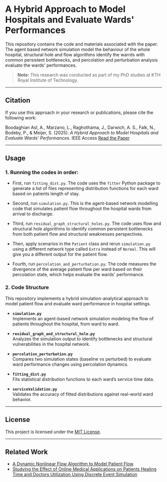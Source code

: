 # A Hybrid Approach to Model Hospitals and Evaluate Wards' Performances

This repository contains the code and materials associated with the paper. The agent based network simulation model the behaviour of the whole hospital, structural hole and flow algorithms identify the warrds with common persistent bottlenecks, and percolation and perturbation analysis evaluate the wards' performances.

> **Note:** This research was conducted as part of my PhD studies at KTH Royal Institute of Technology.

---

## Citation

If you use this approach in your research or publications, please cite the following work:

Boodaghian Asl, A., Marzano, L., Raghothama, J., Darwich, A. S., Falk, N., Bodeby, P., & Meijer, S. (2025). *A Hybrid Approach to Model Hospitals and Evaluate Wards' Performances.* IEEE Access 
[Read the Paper](https://ieeexplore.ieee.org/stamp/stamp.jsp?arnumber=11037449)

---

## Usage

### 1. Running the codes in order:

- First, run `fitting_dist.py`. The code uses the `fitter` Python package to generate a list of files representing distribution functions for each ward based on patients length of stay.

- Second, run `simulation.py`. This is the agent-based network modelling code that simulates patient flow throughout the hospital wards from arrival to discharge.

- Third, run `residual_graph_structural_holes.py`. The code uses flow and structural hole algorithms to identify common persistent bottlenecks from both patient flow and structural weaknesses perspectives.

- Then, apply scenarios in the `Patient` class and rerun `simulation.py` using a different network type called `Extra` instead of `Normal`. This will give you a different output for the patient flow.

- Fourth, run `percolation_and_perturbation.py`. The code measures the divergence of the average patient flow per ward based on their percolation state, which helps evaluate the wards' performance.


### 2. Code Structure
This repository implements a hybrid simulation-analytical approach to model patient flow and evaluate ward performance in hospital settings.  

- **`simulation.py`**  
  Implements an agent-based network simulation modeling the flow of patients throughout the hospital, from ward to ward.

- **`residual_graph_and_structural_hole.py`**  
  Analyzes the simulation output to identify bottlenecks and structural vulnerabilities in the hospital network.

- **`percolation_perturbation.py`**  
  Compares two simulation states (baseline vs perturbed) to evaluate ward performance changes using percolation dynamics.

- **`fitting_dist.py`**  
  Fits statistical distribution functions to each ward’s service time data.

- **`serviceValidation.py`**  
  Validates the accuracy of fitted distributions against real-world ward behavior.

---

## License

This project is licensed under the [MIT License](LICENSE).

---

## Related Work

- [A Dynamic Nonlinear Flow Algorithm to Model Patient Flow](https://github.com/arsiboo/Dynamic-Nonlinear-Flow-Algorithm)
- [Studying the Effect of Online Medical Applications on Patients Healing Time and Doctors Utilization Using Discrete Event Simulation](https://github.com/arsiboo/Discrete-Event-Simulation-EHealth)
  


